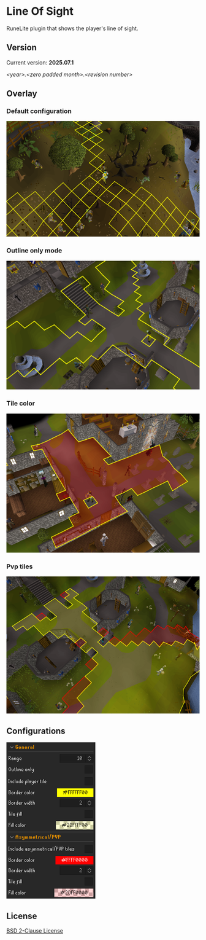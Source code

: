 # Line Of Sight
RuneLite plugin that shows the player's line of sight.

## Version
Current version: **2025.07.1**

*&lt;year&gt;.&lt;zero padded month&gt;.&lt;revision number&gt;*

## Overlay
### Default configuration
![Line of sight overlay](resources/overlay.png)

### Outline only mode
![Outline only mode](resources/outline.png)

### Tile color
![Tile color](resources/fill.png)

### Pvp tiles
![Pvp tiles](resources/pvp.png)

## Configurations
![Configurations](resources/configurations.png)

## License
[BSD 2-Clause License](LICENSE)
